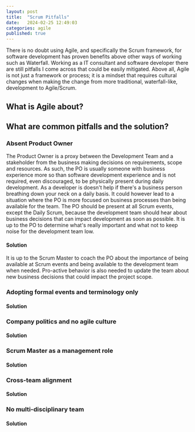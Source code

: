 ```yaml
---
layout: post
title:  "Scrum Pitfalls"
date:   2024-02-25 12:49:03
categories: agile
published: true
---
```

There is no doubt using Agile, and specifically the Scrum framework, for software development has proven benefits above other ways of working such as Waterfall. Working as a IT consultant and software developer there are still pitfalls I come across that could be easily mitigated. Above all, Agile is not just a framework or process; it is a mindset that requires cultural changes when making the change from more traditional, waterfall-like, development to Agile/Scrum.

## What is Agile about?


## What are common pitfalls and the solution?

### Absent Product Owner
The Product Owner is a proxy between the Development Team and a stakeholder from the business making decisions on requirements, scope and resources. As such, the PO is usually someone with business experience more so than software development experience and is not required, even discouraged, to be physically present during daily development. As a developer is doesn't help if there's a business person breathing down your neck on a daily basis. It could however lead to a situation where the PO is more focused on business processes than being available for the team. The PO should be present at all Scrum events, except the Daily Scrum, because the development team should hear about business decisions that can impact development as soon as possible. It is up to the PO to determine what's really important and what not to keep noise for the development team low.

#### Solution
It is up to the Scrum Master to coach the PO about the importance of being available at Scrum events and being available to the development team when needed. Pro-active behavior is also needed to update the team about new business decisions that could impact the project scope.


### Adopting formal events and terminology only
#### Solution


### Company politics and no agile culture
#### Solution


### Scrum Master as a management role

#### Solution


### Cross-team alignment

#### Solution


### No multi-disciplinary team

#### Solution

